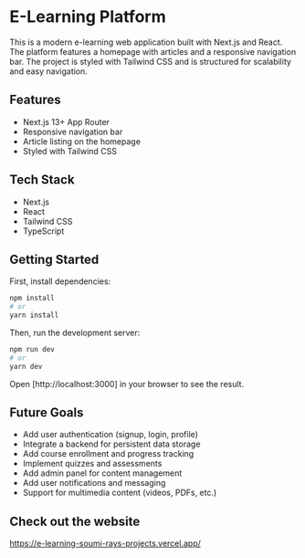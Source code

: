 # E-Learning Platform

This is a modern e-learning web application built with Next.js and React. The platform features a homepage with articles and a responsive navigation bar. The project is styled with Tailwind CSS and is structured for scalability and easy navigation.

## Features

- Next.js 13+ App Router
- Responsive navigation bar
- Article listing on the homepage
- Styled with Tailwind CSS

## Tech Stack

- Next.js
- React
- Tailwind CSS
- TypeScript

## Getting Started

First, install dependencies:

```bash
npm install
# or
yarn install
```

Then, run the development server:

```bash
npm run dev
# or
yarn dev
```

Open [http://localhost:3000] in your browser to see the result.

## Future Goals

- Add user authentication (signup, login, profile)
- Integrate a backend for persistent data storage
- Add course enrollment and progress tracking
- Implement quizzes and assessments
- Add admin panel for content management
- Add user notifications and messaging
- Support for multimedia content (videos, PDFs, etc.)

## Check out the website

https://e-learning-soumi-rays-projects.vercel.app/
